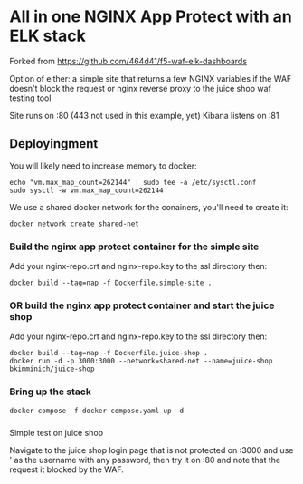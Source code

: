 # All in one NGINX App Protect with an ELK stack

Forked from <https://github.com/464d41/f5-waf-elk-dashboards>

Option of either:
a simple site that returns a few NGINX variables if the WAF doesn't block the request
or
nginx reverse proxy to the juice shop waf testing tool

Site runs on :80 (443 not used in this example, yet)
Kibana listens on :81

## Deployingment

You will likely need to increase memory to docker:

```
echo "vm.max_map_count=262144" | sudo tee -a /etc/sysctl.conf
sudo sysctl -w vm.max_map_count=262144
```

We use a shared docker network for the conainers, you'll need to create it:

```
docker network create shared-net
```

### Build the nginx app protect container for the simple site

Add your nginx-repo.crt and nginx-repo.key to the ssl directory then:

```
docker build --tag=nap -f Dockerfile.simple-site .
```

### OR build the nginx app protect container and start the juice shop

Add your nginx-repo.crt and nginx-repo.key to the ssl directory then:

```
docker build --tag=nap -f Dockerfile.juice-shop .
docker run -d -p 3000:3000 --network=shared-net --name=juice-shop bkimminich/juice-shop
```

### Bring up the stack

```
docker-compose -f docker-compose.yaml up -d
```

###
Simple test on juice shop

Navigate to the juice shop login page that is not protected on :3000 and use ' as the username with any password, then try it on :80 and note that the request it blocked by the WAF.